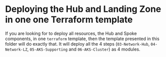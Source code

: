 # Deploying the Hub and Landing Zone in one one Terraform template

If you are looking for to deploy all resources, the Hub and Spoke components, in one `terraform` template, then the template presented in this folder will do exactly that. It will deploy all the 4 steps (`03-Network-Hub`, `04-Network-LZ`, `05-AKS-Supporting` and `06-AKS-Cluster`) as 4 modules. 